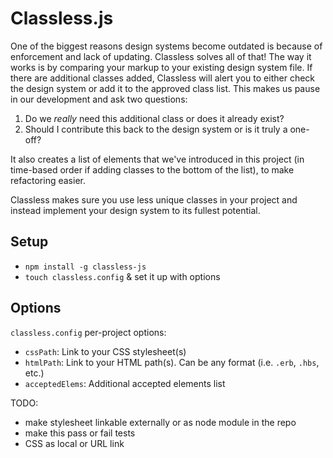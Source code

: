 # Classless.js

One of the biggest reasons design systems become outdated is because of enforcement and lack of updating. Classless solves all of that! The way it works is by comparing your markup to your existing design system file. If there are additional classes added, Classless will alert you to either check the design system or add it to the approved class list. This makes us pause in our development and ask two questions:

1. Do we *really* need this additional class or does it already exist?
2. Should I contribute this back to the design system or is it truly a one-off?

It also creates a list of elements that we've introduced in this project (in time-based order if adding classes to the bottom of the list), to make refactoring easier.

Classless makes sure you use less unique classes in your project and instead implement your design system to its fullest potential.

## Setup

- `npm install -g classless-js`
- `touch classless.config` & set it up with options

## Options

`classless.config` per-project options:

- `cssPath`: Link to your CSS stylesheet(s)
- `htmlPath`: Link to your HTML path(s). Can be any format (i.e. `.erb`, `.hbs`, etc.)
- `acceptedElems`: Additional accepted elements list


TODO:
- make stylesheet linkable externally or as node module in the repo
- make this pass or fail tests
- CSS as local or URL link
